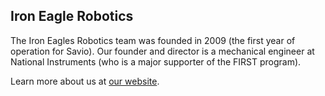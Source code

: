 ## Iron Eagle Robotics

The Iron Eagles Robotics team was founded in 2009 (the first year of operation for Savio). Our founder and director is a mechanical engineer at National Instruments (who is a major supporter of the FIRST program).

Learn more about us at <a href="https://ironeagles.netlify.app/about.html">our website</a>.

<!--

**Here are some ideas to get you started:**

🙋‍♀️ A short introduction - what is your organization all about?
🌈 Contribution guidelines - how can the community get involved?
👩‍💻 Useful resources - where can the community find your docs? Is there anything else the community should know?
🍿 Fun facts - what does your team eat for breakfast?
🧙 Remember, you can do mighty things with the power of [Markdown](https://docs.github.com/github/writing-on-github/getting-started-with-writing-and-formatting-on-github/basic-writing-and-formatting-syntax)
-->
